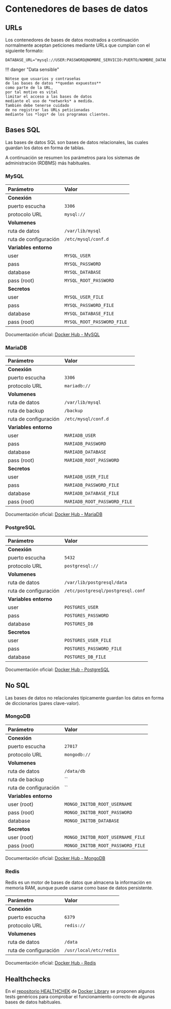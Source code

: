 # Contenedores de bases de datos



## URLs

Los contenedores 
de bases de datos
mostrados a continuación
normalmente aceptan peticiones mediante URLs
que cumplan con el siguiente formato: 

``` title="URLs típicas"
DATABASE_URL="mysql://USER:PASSWORD@NOMBRE_SERVICIO:PUERTO/NOMBRE_DATABASE"
```

!!! danger "Data sensible"

    Nótese que usuarios y contraseñas
    de las bases de datos **quedan expuestos**
    como parte de la URL,
    por tal motivo es vital
    limitar el acceso a las bases de datos
    mediante el uso de *networks* a medida.
    También debe tenerse cuidado
    de no registrar las URLs peticionadas
    mediante los *logs* de los programas clientes.



## Bases SQL

Las bases de datos SQL
son bases de datos relacionales,
las cuales guardan los datos
en forma de tablas.

A continuación se resumen los parámetros
para los sistemas de administración (RDBMS)
más habituales.

### MySQL


|Parámetro | Valor |
|:---|:---|
|**Conexión**|
|puerto escucha| `3306`|
|protocolo URL|`mysql://`|
|**Volumenes**|
|ruta de datos| `/var/lib/mysql`|
|ruta de configuración| `/etc/mysql/conf.d`|
|**Variables entorno** |
|user| `MYSQL_USER` |
|pass|`MYSQL_PASSWORD` |
|database|`MYSQL_DATABASE` |
|pass (root)|`MYSQL_ROOT_PASSWORD`|
|**Secretos**|
|user| `MYSQL_USER_FILE` |
|pass|`MYSQL_PASSWORD_FILE` |
|database|`MYSQL_DATABASE_FILE` |
|pass (root)|`MYSQL_ROOT_PASSWORD_FILE`|

Documentación oficial: [Docker Hub - MySQL](https://hub.docker.com/_/mysql)


### MariaDB


|Parámetro | Valor |
|:---|:---|
|**Conexión**|
|puerto escucha| `3306`|
|protocolo URL|`mariadb://`|
|**Volumenes**|
|ruta de datos| `/var/lib/mysql`|
|ruta de backup| `/backup`|
|ruta de configuración| `/etc/mysql/conf.d`|
|**Variables entorno** |
|user| `MARIADB_USER` |
|pass|`MARIADB_PASSWORD` |
|database|`MARIADB_DATABASE` |
|pass (root)|`MARIADB_ROOT_PASSWORD`|
|**Secretos**|
|user|`MARIADB_USER_FILE`|
|pass| `MARIADB_PASSWORD_FILE`|
|database|`MARIADB_DATABASE_FILE` |
|pass (root)|  `MARIADB_ROOT_PASSWORD_FILE`|


Documentación oficial: [Docker Hub - MariaDB](https://hub.docker.com/_/mariadb)




### PostgreSQL

|Parámetro | Valor |
|:---|:---|
|**Conexión**|
|puerto escucha| `5432`|
|protocolo URL|`postgresql://`|
|**Volumenes**|
|ruta de datos| `/var/lib/postgresql/data`|
|ruta de configuración| `/etc/postgresql/postgresql.conf`|
|**Variables entorno** |
|user| `POSTGRES_USER` |
|pass|`POSTGRES_PASSWORD` |
|database|`POSTGRES_DB` |
|**Secretos**|
|user| `POSTGRES_USER_FILE` |
|pass|`POSTGRES_PASSWORD_FILE` |
|database|`POSTGRES_DB_FILE` |



Documentación oficial: [Docker Hub - PostgreSQL](https://hub.docker.com/_/postgres)


## No SQL

Las bases de datos no relacionales
típicamente guardan los datos
en forma de diccionarios
(pares clave-valor).


### MongoDB

|Parámetro | Valor |
|:---|:---|
|**Conexión**|
|puerto escucha| `27017`|
|protocolo URL|`mongodb://`|
|**Volumenes**|
|ruta de datos| `/data/db`|
|ruta de backup| ``|
|ruta de configuración| ``|
|**Variables entorno** |
|user (root)|`MONGO_INITDB_ROOT_USERNAME` |
|pass (root)|`MONGO_INITDB_ROOT_PASSWORD`|
|database|`MONGO_INITDB_DATABASE` |
|**Secretos**|
|user (root)|`MONGO_INITDB_ROOT_USERNAME_FILE` |
|pass (root)|`MONGO_INITDB_ROOT_PASSWORD_FILE`|


Documentación oficial: [Docker Hub - MongoDB](https://hub.docker.com/_/mongo)


### Redis

Redis es un motor de bases de datos
que almacena la información en memoria RAM,
aunque puede usarse como base de datos persistente.

|Parámetro | Valor |
|:---|:---|
|**Conexión**|
|puerto escucha| `6379`|
|protocolo URL|`redis://`|
|**Volumenes**|
|ruta de datos| `/data`|
|ruta de configuración| `/usr/local/etc/redis`|


Documentación oficial: [Docker Hub - Redis](https://hub.docker.com/_/redis)





## Healthchecks

En el [repositorio HEALTHCHEK](https://github.com/docker-library/healthcheck/tree/master)
de [Docker Library](https://github.com/docker-library/)
se proponen algunos tests genéricos
para comprobar el funcionamiento correcto
de algunas bases de datos habituales.


